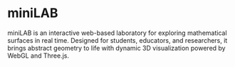 # miniLAB
miniLAB is an interactive web-based laboratory for exploring mathematical surfaces in real time. Designed for students, educators, and researchers, it brings abstract geometry to life with dynamic 3D visualization powered by WebGL and Three.js.
